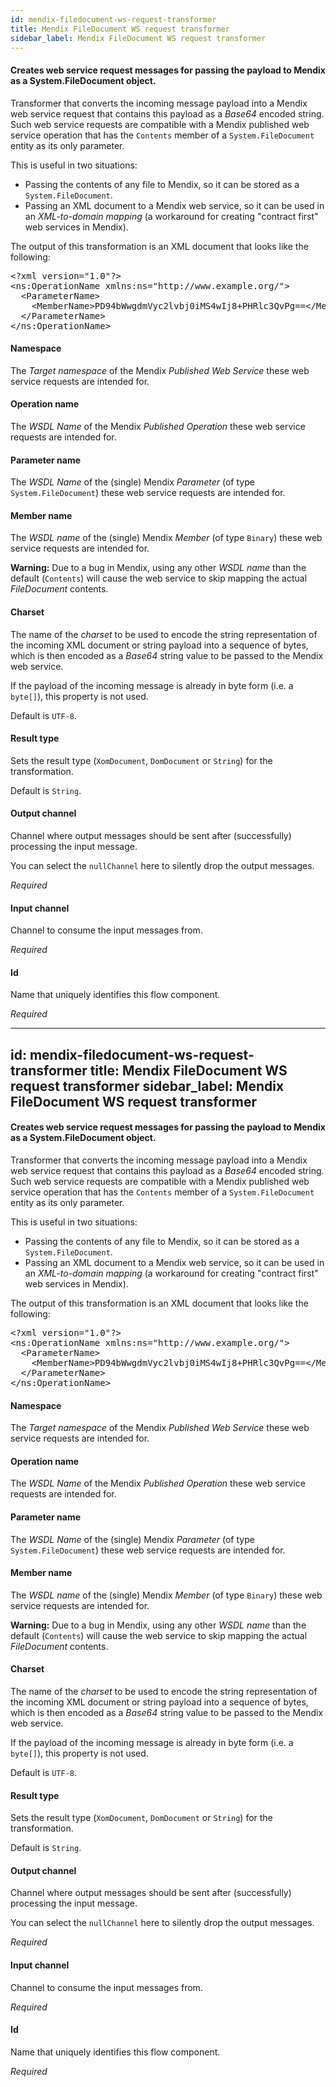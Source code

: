 ```yaml
---
id: mendix-filedocument-ws-request-transformer
title: Mendix FileDocument WS request transformer
sidebar_label: Mendix FileDocument WS request transformer
---
```

#### Creates web service request messages for passing the payload to Mendix as a System.FileDocument object.
Transformer that converts the incoming message payload into a Mendix web service request that contains this payload as a <i>Base64</i> encoded string. Such web service requests are compatible with a Mendix published web service operation that has the <code>Contents</code> member of a <code>System.FileDocument</code> entity as its only parameter. 

This is useful in two situations: 
 - Passing the contents of any file to Mendix, so it can be stored as a <code>System.FileDocument</code>. 
 - Passing an XML document to a Mendix web service, so it can be used in an <i>XML-to-domain mapping</i> (a workaround for creating "contract first" web services in Mendix). 

The output of this transformation is an XML document that looks like the following:
<pre>
&lt;?xml version="1.0"?&gt;
&lt;ns:OperationName xmlns:ns="http://www.example.org/"&gt;
  &lt;ParameterName&gt;
    &lt;MemberName&gt;PD94bWwgdmVyc2lvbj0iMS4wIj8+PHRlc3QvPg==&lt;/MemberName&gt;
  &lt;/ParameterName&gt;
&lt;/ns:OperationName&gt;
</pre>

#### Namespace
The <i>Target namespace</i> of the Mendix <i>Published Web Service</i> these web service requests are intended for.

#### Operation name
The <i>WSDL Name</i> of the Mendix <i>Published Operation</i> these web service requests are intended for.

#### Parameter name
The <i>WSDL Name</i> of the (single) Mendix <i>Parameter</i> (of type <code>System.FileDocument</code>) these web service requests are intended for.

#### Member name
The <i>WSDL name</i> of the (single) Mendix <i>Member</i> (of type <code>Binary</code>) these web service requests are intended for.

<b>Warning:</b>
Due to a bug in Mendix, using any other <i>WSDL name</i> than the default (<code>Contents</code>) will cause the web service to skip mapping the actual <i>FileDocument</i> contents.

#### Charset
The name of the <i>charset</i> to be used to encode the string representation of the incoming XML document or string payload into a sequence of bytes, which is then encoded as a <i>Base64</i> string value to be passed to the Mendix web service. 

If the payload of the incoming message is already in byte form (i.e. a <code>byte[]</code>), this property is not used. 

Default is <code>UTF-8</code>.

#### Result type
Sets the result type (<code>XomDocument</code>, <code>DomDocument</code> or <code>String</code>) for the transformation. 

Default is <code>String</code>.


#### Output channel
Channel where output messages should be sent after (successfully) processing the input message.

You can select the <code>nullChannel</code> here to silently drop the output messages.

<i>Required</i>

#### Input channel
Channel to consume the input messages from.

<i>Required</i>

#### Id
Name that uniquely identifies this flow component.

<i>Required</i>

---
id: mendix-filedocument-ws-request-transformer
title: Mendix FileDocument WS request transformer
sidebar_label: Mendix FileDocument WS request transformer
---
#### Creates web service request messages for passing the payload to Mendix as a System.FileDocument object.
Transformer that converts the incoming message payload into a Mendix web service request that contains this payload as a <i>Base64</i> encoded string. Such web service requests are compatible with a Mendix published web service operation that has the <code>Contents</code> member of a <code>System.FileDocument</code> entity as its only parameter. 

This is useful in two situations: 
 - Passing the contents of any file to Mendix, so it can be stored as a <code>System.FileDocument</code>. 
 - Passing an XML document to a Mendix web service, so it can be used in an <i>XML-to-domain mapping</i> (a workaround for creating "contract first" web services in Mendix). 

The output of this transformation is an XML document that looks like the following:
<pre>
&lt;?xml version="1.0"?&gt;
&lt;ns:OperationName xmlns:ns="http://www.example.org/"&gt;
  &lt;ParameterName&gt;
    &lt;MemberName&gt;PD94bWwgdmVyc2lvbj0iMS4wIj8+PHRlc3QvPg==&lt;/MemberName&gt;
  &lt;/ParameterName&gt;
&lt;/ns:OperationName&gt;
</pre>

#### Namespace
The <i>Target namespace</i> of the Mendix <i>Published Web Service</i> these web service requests are intended for.

#### Operation name
The <i>WSDL Name</i> of the Mendix <i>Published Operation</i> these web service requests are intended for.

#### Parameter name
The <i>WSDL Name</i> of the (single) Mendix <i>Parameter</i> (of type <code>System.FileDocument</code>) these web service requests are intended for.

#### Member name
The <i>WSDL name</i> of the (single) Mendix <i>Member</i> (of type <code>Binary</code>) these web service requests are intended for.

<b>Warning:</b>
Due to a bug in Mendix, using any other <i>WSDL name</i> than the default (<code>Contents</code>) will cause the web service to skip mapping the actual <i>FileDocument</i> contents.

#### Charset
The name of the <i>charset</i> to be used to encode the string representation of the incoming XML document or string payload into a sequence of bytes, which is then encoded as a <i>Base64</i> string value to be passed to the Mendix web service. 

If the payload of the incoming message is already in byte form (i.e. a <code>byte[]</code>), this property is not used. 

Default is <code>UTF-8</code>.

#### Result type
Sets the result type (<code>XomDocument</code>, <code>DomDocument</code> or <code>String</code>) for the transformation. 

Default is <code>String</code>.


#### Output channel
Channel where output messages should be sent after (successfully) processing the input message.

You can select the <code>nullChannel</code> here to silently drop the output messages.

<i>Required</i>

#### Input channel
Channel to consume the input messages from.

<i>Required</i>

#### Id
Name that uniquely identifies this flow component.

<i>Required</i>

